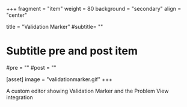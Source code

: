 +++
fragment = "item"
weight = 80
background = "secondary"
align = "center"

title = "Validation Marker"
#subtitle= ""

# Subtitle pre and post item
#pre = ""
#post = ""

[asset]
  image = "validationmarker.gif"
+++

A custom editor showing Validation Marker and the Problem View integration